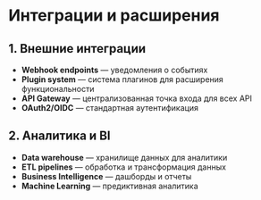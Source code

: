 # Интеграции и расширения

## 1. Внешние интеграции
- **Webhook endpoints** — уведомления о событиях
- **Plugin system** — система плагинов для расширения функциональности
- **API Gateway** — централизованная точка входа для всех API
- **OAuth2/OIDC** — стандартная аутентификация

## 2. Аналитика и BI
- **Data warehouse** — хранилище данных для аналитики
- **ETL pipelines** — обработка и трансформация данных
- **Business Intelligence** — дашборды и отчеты
- **Machine Learning** — предиктивная аналитика